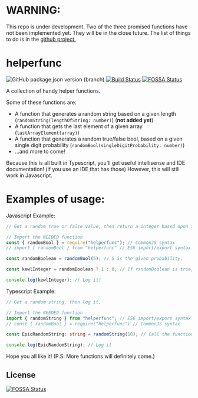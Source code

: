 # WARNING:

This repo is under development. Two of the three promised functions have not been implemented yet.
They will be in the close future. The list of things to do is in the
[github project.](https://github.com/0xBooper/helperfunc/projects/1)

# helperfunc

![GitHub package.json version (branch)](https://img.shields.io/github/package-json/v/0xBooper/helperfunc/main?label=version&logo=npm&style=flat-square)
[![Build Status](https://travis-ci.com/0xBooper/helperfunc.svg?branch=main)](https://travis-ci.com/0xBooper/helperfunc)
[![FOSSA Status](https://app.fossa.com/api/projects/git%2Bgithub.com%2F0xBooper%2Fhelperfunc.svg?type=shield)](https://app.fossa.com/projects/git%2Bgithub.com%2F0xBooper%2Fhelperfunc?ref=badge_shield)

A collection of handy helper functions.

Some of these functions are:

- A function that generates a random string based on a given length (`randomString(lengthOfString: number)`) (**not added yet**)
- A function that gets the last element of a given array (`lastArrayElement(array)`)
- A function that generates a random true/false bool, based on a given single digit probability (`randomBool(singleDigitProbability: number)`)
- ...and more to come!

Because this is all built in Typescript, you'll get useful intellisense and IDE documentation! (if you use an IDE that has those)
However, this will still work in Javascript.

# Examples of usage:

Javascript Example:

```javascript
// Get a random true or false value, then return a integer based upon that.

// Import the NEEDED function
const { randomBool } = require("helperfunc"); // CommonJS syntax
// import { randomBool } from "helperfunc" // ES6 import/export syntax

const randomBoolean = randomBool(5); // 5 is the given probability.

const kewlInteger = randomBoolean ? 1 : 0; // If randomBoolean is true, make kewlInteger 1, otherwise, make it 0.

console.log(kewlInteger); // Log it!
```

Typescript Example:

```typescript
// Get a random string, then log it.

// Import the NEEDED function
import { randomString } from "helperfunc"; // ES6 import/export syntax
// const { randomBool } = require("helperfunc") // CommonJS syntax

const EpicRandomString: string = randomString(10); // Call the function

console.log(EpicRandomString); // Log it
```

Hope you all like it! (P.S: More functions will definitely come.)


## License
[![FOSSA Status](https://app.fossa.com/api/projects/git%2Bgithub.com%2F0xBooper%2Fhelperfunc.svg?type=large)](https://app.fossa.com/projects/git%2Bgithub.com%2F0xBooper%2Fhelperfunc?ref=badge_large)